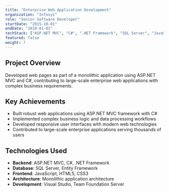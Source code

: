```yaml
---
title: "Enterprise Web Application Development"
organization: "Infosys"
role: "Senior Software Developer"
startDate: "2015-10-01"
endDate: "2019-01-01"
techStack: ["ASP.NET MVC", "C#", ".NET Framework", "SQL Server", "JavaScript", "HTML/CSS"]
featured: false
weight: 7
---
```


## Project Overview

Developed web pages as part of a monolithic application using ASP.NET MVC and C#, contributing to large-scale enterprise web applications with complex business requirements.

## Key Achievements

- Built robust web applications using ASP.NET MVC framework with C#
- Implemented complex business logic and data processing workflows
- Developed responsive user interfaces with modern web technologies
- Contributed to large-scale enterprise applications serving thousands of users

## Technologies Used

- **Backend**: ASP.NET MVC, C#, .NET Framework
- **Database**: SQL Server, Entity Framework
- **Frontend**: JavaScript, HTML5, CSS3
- **Architecture**: Monolithic application architecture
- **Development**: Visual Studio, Team Foundation Server
